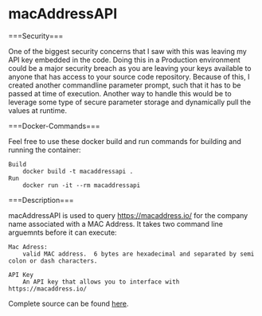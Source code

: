 # macAddressAPI

===Security===

One of the biggest security concerns that I saw with this was leaving my API key embedded in the code.  Doing this in a Production environment could be a major security breach as you are leaving your keys available to anyone that has access to your source code repository.  Because of this, I created another commandline parameter prompt, such that it has to be passed at time of execution.  Another way to handle this would be to leverage some type of secure parameter storage and dynamically pull the values at runtime.

===Docker-Commands===

Feel free to use these docker build and run commands for building and running the container:

	Build
		docker build -t macaddressapi .
	Run
		docker run -it --rm macaddressapi


===Description===

macAddressAPI is used to query https://macaddress.io/ for the company name associated with a MAC Address.  It takes two command line arguemnts before it can execute:

	Mac Adress:
		valid MAC address.  6 bytes are hexadecimal and separated by semi colon or dash characters.

	API Key 
		An API key that allows you to interface with https://macaddress.io/


Complete source can be found [here](https://github.com/jkanwarACN/macAddressAPI).

